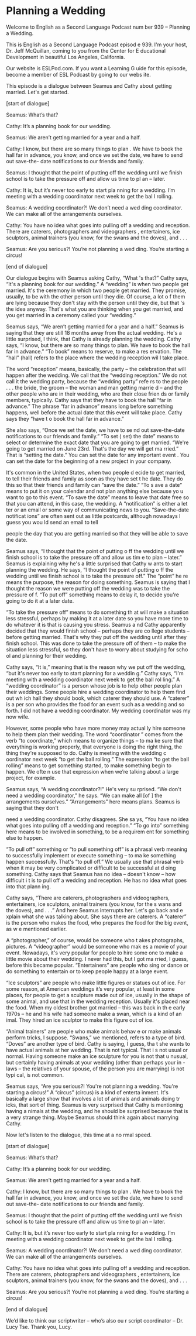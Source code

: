 # Planning a Wedding

Welcome to English as a Second Language Podcast num ber 939 – Planning a Wedding.  

This is English as a Second Language Podcast episod e 939. I'm your host, Dr. Jeff McQuillan, coming to you from the Center for E ducational Development in beautiful Los Angeles, California.  

Our website is ESLPod.com. If you want a Learning G uide for this episode, become a member of ESL Podcast by going to our webs ite.  

This episode is a dialogue between Seamus and Cathy  about getting married. Let's get started.  

[start of dialogue] 

Seamus: What’s that?  

Cathy: It’s a planning book for our wedding. 

Seamus: We aren’t getting married for a year and a half. 

Cathy: I know, but there are so many things to plan . We have to book the hall far in advance, you know, and once we set the date, we have to send out save-the- date notifications to our friends and family. 

Seamus: I thought that the point of putting off the  wedding until we finish school is to take the pressure off and allow us time to pl an – later.  

Cathy: It is, but it’s never too early to start pla nning for a wedding. I’m meeting with a wedding coordinator next week to get the bal l rolling. 

Seamus: A wedding coordinator?! We don’t need a wed ding coordinator. We can make all of the arrangements ourselves. 

Cathy: You have no idea what goes into pulling off a wedding and reception. There are caterers, photographers and videographers , entertainers, ice sculptors, animal trainers (you know, for the swans  and the doves), and . . . 

Seamus: Are you serious?! You’re not planning a wed ding. You’re starting a circus!  

 [end of dialogue] 

Our dialogue begins with Seamus asking Cathy, “What 's that?” Cathy says, “It's a planning book for our wedding.” A “wedding” is when  two people get married. It's the ceremony in which two people get married. They promise, usually, to be with the other person until they die. Of course, a lot o f them are lying because they don't stay with the person until they die, but that 's the idea anyway. That's what you are thinking when you get married, and you get married in a ceremony called your “wedding.”  

Seamus says, “We aren’t getting married for a year and a half.” Seamus is saying that they are still 18 months away from the actual wedding. He's a little surprised, I think, that Cathy is already planning the wedding. Cathy says, “I know, but there are so many things to plan. We have  to book the hall far in advance.” “To book” means to reserve, to make a res ervation. The “hall” (hall) refers to the place where the wedding reception wil l take place.  

The word “reception” means, basically, the party – the celebration that will happen after the wedding. We call that the “wedding  reception.” We do not call it the wedding party, because the “wedding party” refe rs to the people . . . the bride, the groom – the woman and man getting marrie d – and the other people who are in their wedding, who are their close frien ds or family members, typically. Cathy says that they have to book the hall “far in advance.” The phrase “far in advance” means long before something happens, well before the actual date that this event will take place. Cathy says they “have t o book the hall far in advance.”  

She also says, “Once we set the date, we have to se nd out save-the-date notifications to our friends and family.” “To set ( set) the date” means to select or determine the exact date that you are going to get married. “We're going to get married on June 23rd. That's the day we will get ma rried.” That is “setting the date.” You can set the date for any important event . You can set the date for the beginning of a new project in your company.  

It's common in the United States, when two people d ecide to get married, to tell their friends and family as soon as they have set t he date. They do this so that their friends and family can “save the date.” “To s ave a date” means to put it on your calendar and not plan anything else because yo u want to go to this event. “To save the date” means to leave that date free so  that you can attend, in this case, the wedding. A “notification” is either a let ter or an email or some way of communicating news to you. “Save-the-date notificat ions” are often sent out as little postcards, although nowadays I guess you wou ld send an email to tell  

people the day that you are getting married so that  they will be able to save the date. 

Seamus says, “I thought that the point of putting o ff the wedding until we finish school is to take the pressure off and allow us tim e to plan – later.” Seamus is explaining why he's a little surprised that Cathy w ants to start planning the wedding. He says, “I thought the point of putting o ff the wedding until we finish school is to take the pressure off.” The “point” he re means the purpose, the reason for doing something. Seamus is saying that I  thought the reason we were putting off the wedding was to take the pressure of f. “To put off” something means to delay it, to decide you're going to do it at a later date.  

“To take the pressure off” means to do something th at will make a situation less stressful, perhaps by making it at a later date so you have more time to do whatever it is that is causing you stress. Seamus a nd Cathy apparently decided that they would finish school – perhaps they are co llege students – before getting married. That's why they put off the wedding until after they finish school. This was done to take the pressure off of them – to make  the situation less stressful, so they don't have to worry about studying for scho ol and planning for their wedding.  

Cathy says, “It is,” meaning that is the reason why  we put off the wedding, “but it's never too early to start planning for a weddin g.” Cathy says, “I'm meeting with a wedding coordinator next week to get the ball rol ling.” A “wedding coordinator” is a person whose job is to help other people plan their weddings. Some people hire a wedding coordinator to help them find out wh ich hall they should book, which caterer they should use. A “caterer” is a per son who provides the food for an event such as a wedding and so forth. I did not have a wedding coordinator. My wedding coordinator was my now wife.  

However, some people who have more money may actual ly hire someone to help them plan their wedding. The word “coordinator ” comes from the verb “to coordinate,” which means to organize things – to ma ke sure that everything is working properly, that everyone is doing the right thing, the thing they're supposed to do. Cathy is meeting with the wedding c oordinator next week “to get the ball rolling.” The expression “to get the ball rolling” means to get something started, to make something begin to happen. We ofte n use that expression when we’re talking about a large project, for example.  

Seamus says, “A wedding coordinator?!” He's very su rprised. “We don't need a wedding coordinator,” he says. “We can make all [of ] the arrangements ourselves.” “Arrangements” here means plans. Seamus  is saying that they don't  

need a wedding coordinator. Cathy disagrees. She sa ys, “You have no idea what goes into pulling off a wedding and reception.” “To  go into” something here means to be involved in something, to be a requirem ent for something else to happen.  

“To pull off” something or “to pull something off” is a phrasal verb meaning to successfully implement or execute something – to ma ke something happen successfully. That's “to pull off.” We usually use that phrasal verb when it may be very complicated or difficult to be successful at d oing something. Cathy says that Seamus has no idea – doesn't know – how difficult i t is to pull off a wedding and reception. He has no idea what goes into that plann ing.  

Cathy says, “There are caterers, photographers and videographers, entertainers, ice sculptors, animal trainers (you know, for the s wans and the doves), and . . .” And here Seamus interrupts her. Let's go back and e xplain what she was talking about. She says there are caterers. A “caterer” is the person who makes the food, who prepares the food for the big event, as w e mentioned earlier.  

A “photographer,” of course, would be someone who t akes photographs, pictures. A “videographer” would be someone who mak es a movie of your event. Nowadays, it's very popular for people to hire some one to make a little movie about their wedding. I never had this, but I got ma rried, I guess, before this became popular. “Entertainers” are people who sing or dance or do something to entertain or to keep people happy at a large event.   

“Ice sculptors” are people who make little figures or statues out of ice. For some reason, at American weddings it’s very popular, at least in some places, for people to get a sculpture made out of ice, usually in the shape of some animal, and use that in the wedding reception. Usually it's  placed near the food. When my oldest brother got married – this was back in th e early 1970s – he and his wife had someone make a swan, which is a kind of an imal. They hired an ice sculptor to make this figure out of ice.  

“Animal trainers” are people who make animals behav e or make animals perform tricks, I suppose. “Swans,” we mentioned, refers to  a type of bird. “Doves” are another type of bird. Cathy is saying, I guess, tha t she wants to have actual animals at her wedding. That is not typical. That i s not usual or normal. Having someone make an ice sculpture for you is not that u nusual, but certainly having animals at your wedding (other than perhaps your in -laws – the relatives of your spouse, of the person you are marrying) is not typi cal, is not common.  

Seamus says, “Are you serious?! You're not planning  a wedding. You're starting a circus!” A “circus” (circus) is a kind of enterta inment. It's basically a large show that involves a lot of animals and animals doing tr icks, that sort of thing. Seamus is very surprised that Cathy is mentioning having a nimals at the wedding, and he should be surprised because that is a very strange thing. Maybe Seamus should think again about marrying Cathy. 

Now let's listen to the dialogue, this time at a no rmal speed.  

[start of dialogue] 

Seamus: What’s that?  

Cathy: It’s a planning book for our wedding. 

Seamus: We aren’t getting married for a year and a half. 

Cathy: I know, but there are so many things to plan . We have to book the hall far in advance, you know, and once we set the date, we have to send out save-the- date notifications to our friends and family. 

Seamus: I thought that the point of putting off the  wedding until we finish school is to take the pressure off and allow us time to pl an – later.  

Cathy: It is, but it’s never too early to start pla nning for a wedding. I’m meeting with a wedding coordinator next week to get the bal l rolling. 

Seamus: A wedding coordinator?! We don’t need a wed ding coordinator. We can make all of the arrangements ourselves. 

Cathy: You have no idea what goes into pulling off a wedding and reception. There are caterers, photographers and videographers , entertainers, ice sculptors, animal trainers (you know, for the swans  and the doves), and . . . 

Seamus: Are you serious?! You’re not planning a wed ding. You’re starting a circus! 

[end of dialogue] 

We’d like to think our scriptwriter – who’s also ou r script coordinator – Dr. Lucy Tse. Thank you, Lucy. 

